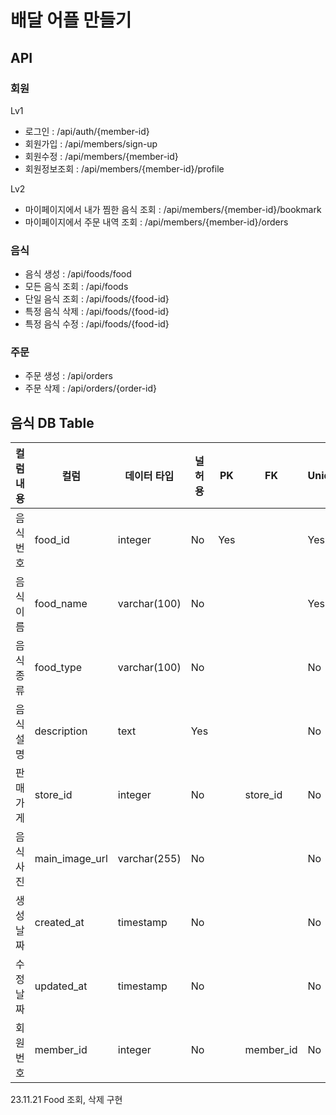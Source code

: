 
# 배달 어플 만들기

## API
### 회원
Lv1
* 로그인 : /api/auth/{member-id}
* 회원가입 : /api/members/sign-up
* 회원수정 : /api/members/{member-id}
* 회원정보조회 : /api/members/{member-id}/profile

Lv2
* 마이페이지에서 내가 찜한 음식 조회 : /api/members/{member-id}/bookmark
* 마이페이지에서 주문 내역 조회 : /api/members/{member-id}/orders

### 음식
* 음식 생성 : /api/foods/food
* 모든 음식 조회 : /api/foods
* 단일 음식 조회 : /api/foods/{food-id}
* 특정 음식 삭제 : /api/foods/{food-id}
* 특정 음식 수정 : /api/foods/{food-id}

### 주문
* 주문 생성 : /api/orders
* 주문 삭제 : /api/orders/{order-id}

## 음식 DB Table
| 컬럼 내용 | 컬럼             | 데이터 타입       | 널 허용 | PK  | FK        | Unique | 
|-------|----------------|--------------|------|-----|-----------|--------|
| 음식 번호 | food_id        | integer      | No   | Yes |           | Yes    |
| 음식 이름 | food_name      | varchar(100) | No   |     |           | Yes    |
| 음식 종류 | food_type      | varchar(100) | No   |     |           | No     |
| 음식 설명 | description    | text         | Yes  |     |           | No     |
| 판매 가게 | store_id       | integer      | No   |     | store_id  | No     |
| 음식 사진 | main_image_url | varchar(255) | No   |     |           | No     |
| 생성 날짜 | created_at     | timestamp    | No   |     |           | No     |
| 수정 날짜 | updated_at     | timestamp    | No   |     |           | No     |
| 회원 번호 | member_id      | integer      | No   |     | member_id | No     |


23.11.21
Food 조회, 삭제 구현